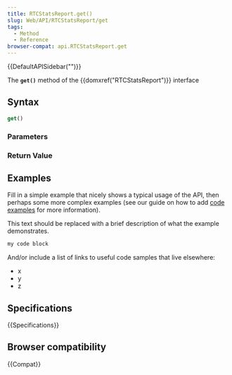 ```yaml
---
title: RTCStatsReport.get()
slug: Web/API/RTCStatsReport/get
tags:
  - Method
  - Reference
browser-compat: api.RTCStatsReport.get
---
```

{{DefaultAPISidebar("")}}

The **`get()`** method of the {{domxref("RTCStatsReport")}} interface 

## Syntax

```js
get()
```

### Parameters



### Return Value



## Examples

Fill in a simple example that nicely shows a typical usage of the API, then perhaps some more complex examples (see our guide on how to add [code examples](/en-US/docs/MDN/Contribute/Structures/Code_examples) for more information).

This text should be replaced with a brief description of what the example demonstrates.

```js
my code block
```

And/or include a list of links to useful code samples that live elsewhere:

*   x
*   y
*   z

## Specifications

{{Specifications}}

## Browser compatibility

{{Compat}}

